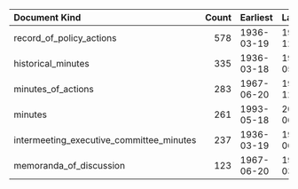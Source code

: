 | Document Kind                            |   Count | Earliest   | Latest     |
|:-----------------------------------------|--------:|:-----------|:-----------|
| record_of_policy_actions                 |     578 | 1936-03-19 | 1992-12-22 |
| historical_minutes                       |     335 | 1936-03-18 | 1967-05-23 |
| minutes_of_actions                       |     283 | 1967-06-20 | 1992-12-22 |
| minutes                                  |     261 | 1993-05-18 | 2023-06-14 |
| intermeeting_executive_committee_minutes |     237 | 1936-03-19 | 1955-06-06 |
| memoranda_of_discussion                  |     123 | 1967-06-20 | 1976-03-16 |